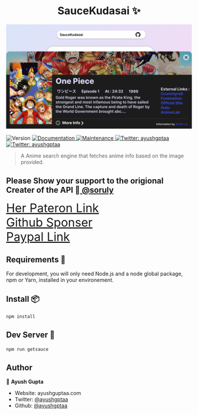 <!-- @format -->

<h1 align="center"> SauceKudasai ✨</h1>

![SauceKudasai ](public/SauceKudasai.png)

<p>
  <img alt="Version" src="https://img.shields.io/badge/version-0.1.0-blue.svg?cacheSeconds=2592000" />
  <a href="https://github.com/ayushgptaa/SauceKudasai#readme" target="_blank">
    <img alt="Documentation" src="https://img.shields.io/badge/documentation-yes-brightgreen.svg" />
  </a>
  <a href="https://github.com/ayushgptaa/SauceKudasai/graphs/commit-activity" target="_blank">
    <img alt="Maintenance" src="https://img.shields.io/badge/Maintained%3F-yes-green.svg" />
  </a>
  <a href="https://twitter.com/ayushgptaa" target="_blank">
    <img alt="Twitter: ayushgptaa" src="https://img.shields.io/twitter/follow/ayushgptaa.svg?style=social" />
  </a>
    <a href="https://app.netlify.com/sites/saucekudasai/deploys" target="_blank">
    <img alt="Twitter: ayushgptaa" src="https://api.netlify.com/api/v1/badges/70ad1cd7-bc28-4b42-9db9-3082f7830861/deploy-status" />
  </a>
</p>

> A Anime search engine that fetches anime info based on the image provided.

## Please Show your support to the origional Creater of the API 🙏<a href="https://github.com/soruly"> @soruly</a>

<a style='font-size:2rem;' href="https://www.patreon.com/soruly">Her Pateron Link</a> </br>
<a style='font-size:2rem;'  href='https://github.com/sponsors/soruly'>Github Sponser</a></br>
<a style='font-size:2rem;' href="https://www.paypal.com/paypalme/soruly/">Paypal Link</a> </br>

## Requirements 🧰

For development, you will only need Node.js and a node global package, npm or Yarn, installed in your environement.

## Install 📦

```sh
npm install
```

## Dev Server 🚀

```sh
npm run getsauce
```

## Author

👤 **Ayush Gupta**

-   Website: ayushguptaa.com
-   Twitter: [@ayushgptaa](https://twitter.com/ayushgptaa)
-   Github: [@ayushgptaa](https://github.com/ayushgptaa)
